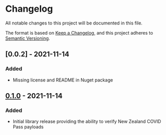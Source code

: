 # Changelog

All notable changes to this project will be documented in this file.

The format is based on [Keep a Changelog](https://keepachangelog.com/en/1.0.0/),
and this project adheres to [Semantic Versioning](https://semver.org/spec/v2.0.0.html).

## [0.0.2] - 2021-11-14

### Added

- Missing license and README in Nuget package

## [0.1.0] - 2021-11-14

### Added

- Initial library release providing the ability to verify New Zealand COVID Pass payloads

[0.1.1]: https://github.com/JedS6391/NzCovidPass/compare/0.1.0...0.1.1
[0.1.0]: https://github.com/JedS6391/NzCovidPass/releases/tag/0.1.0